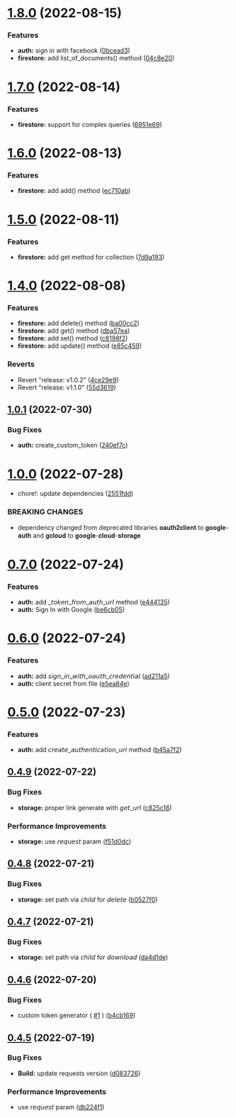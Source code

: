 # [1.8.0](https://github.com/AsifArmanRahman/firebase-rest-api/compare/v1.7.0...v1.8.0) (2022-08-15)


### Features

* **auth:** sign in with facebook ([0bcead3](https://github.com/AsifArmanRahman/firebase-rest-api/commit/0bcead336128195932120c371be70f0afd5595ae))
* **firestore:** add list_of_documents() method ([04c8e20](https://github.com/AsifArmanRahman/firebase-rest-api/commit/04c8e20b98693e4e285266a571f7fcd9b7c10c4e))



# [1.7.0](https://github.com/AsifArmanRahman/firebase-rest-api/compare/v1.6.0...v1.7.0) (2022-08-14)


### Features

* **firestore:** support for complex queries ([6951e69](https://github.com/AsifArmanRahman/firebase-rest-api/commit/6951e6917ea31271da370e43cb5d8f0caa6d7d1f))



# [1.6.0](https://github.com/AsifArmanRahman/firebase-rest-api/compare/v1.5.0...v1.6.0) (2022-08-13)


### Features

* **firestore:** add add() method ([ec710ab](https://github.com/AsifArmanRahman/firebase-rest-api/commit/ec710ab5cb050f3799eb66430998bfb001f2e343))



# [1.5.0](https://github.com/AsifArmanRahman/firebase-rest-api/compare/v1.4.0...v1.5.0) (2022-08-11)


### Features

* **firestore:** add get method for collection ([7d9a193](https://github.com/AsifArmanRahman/firebase-rest-api/commit/7d9a19379914235be423bf36e208031fac28f48b))



# [1.4.0](https://github.com/AsifArmanRahman/firebase-rest-api/compare/v1.0.1...v1.4.0) (2022-08-08)


### Features

* **firestore:** add delete() method ([ba00cc2](https://github.com/AsifArmanRahman/firebase-rest-api/commit/ba00cc2ab9f1c29cc5e1306d39b5efe6b28af20f))
* **firestore:** add get() method ([dba57ea](https://github.com/AsifArmanRahman/firebase-rest-api/commit/dba57eab5dd1de1c5af22184cc6dead29fcb6d84))
* **firestore:** add set() method ([c8198f2](https://github.com/AsifArmanRahman/firebase-rest-api/commit/c8198f2fc6bc4605a3a50bf23c7ac823acc59cd2))
* **firestore:** add update() method ([e85c459](https://github.com/AsifArmanRahman/firebase-rest-api/commit/e85c459030441c413728e03a0646997e0fdc1a71))


### Reverts

* Revert "release: v1.0.2" ([4ce29e9](https://github.com/AsifArmanRahman/firebase-rest-api/commit/4ce29e92e3de0bdb1170ffa7ab2afdaf2bf16141))
* Revert "release: v1.1.0" ([55d3619](https://github.com/AsifArmanRahman/firebase-rest-api/commit/55d361920613bba9f2723784c39d6b3ce63c1ad1))



## [1.0.1](https://github.com/AsifArmanRahman/firebase-rest-api/compare/v1.0.0...v1.0.1) (2022-07-30)


### Bug Fixes

* **auth:** create_custom_token ([240ef7c](https://github.com/AsifArmanRahman/firebase-rest-api/commit/240ef7cd61119c52ea4c78271fa5e9201c1da618))



# [1.0.0](https://github.com/AsifArmanRahman/firebase-rest-api/compare/v0.7.0...v1.0.0) (2022-07-28)


* chore!: update dependencies ([2551fdd](https://github.com/AsifArmanRahman/firebase-rest-api/commit/2551fdd64ef1d1411d689f9d61e01588d6620312))


### BREAKING CHANGES

* dependency changed from deprecated libraries 𝐨𝐚𝐮𝐭𝐡𝟐𝐜𝐥𝐢𝐞𝐧𝐭 to 𝐠𝐨𝐨𝐠𝐥𝐞-𝐚𝐮𝐭𝐡 and 𝐠𝐜𝐥𝐨𝐮𝐝 to 𝐠𝐨𝐨𝐠𝐥𝐞-𝐜𝐥𝐨𝐮𝐝-𝐬𝐭𝐨𝐫𝐚𝐠𝐞



# [0.7.0](https://github.com/AsifArmanRahman/firebase-rest-api/compare/v0.6.0...v0.7.0) (2022-07-24)


### Features

* **auth:** add _𝘵𝘰𝘬𝘦𝘯_𝘧𝘳𝘰𝘮_𝘢𝘶𝘵𝘩_𝘶𝘳𝘭 method ([e444135](https://github.com/AsifArmanRahman/firebase-rest-api/commit/e444135a9d1107383405717029ccd0aab82f1f70))
* **auth:** Sign In with Google ([be6cb05](https://github.com/AsifArmanRahman/firebase-rest-api/commit/be6cb0551fc271cb3ae818de6f06137bbf44139d))



# [0.6.0](https://github.com/AsifArmanRahman/firebase-rest-api/compare/v0.5.0...v0.6.0) (2022-07-24)


### Features

* **auth:** add 𝘴𝘪𝘨𝘯_𝘪𝘯_𝘸𝘪𝘵𝘩_𝘰𝘢𝘶𝘵𝘩_𝘤𝘳𝘦𝘥𝘦𝘯𝘵𝘪𝘢𝘭 ([ad211a5](https://github.com/AsifArmanRahman/firebase-rest-api/commit/ad211a5bc3c9deddbe8441ff524d0008e0eb19a7))
* **auth:** client secret from file ([e5ea84e](https://github.com/AsifArmanRahman/firebase-rest-api/commit/e5ea84ed1a54246fe5a0709b7eafaaf7dd0aeb2c))



# [0.5.0](https://github.com/AsifArmanRahman/firebase-rest-api/compare/v0.4.9...v0.5.0) (2022-07-23)


### Features

* **auth:** add 𝘤𝘳𝘦𝘢𝘵𝘦_𝘢𝘶𝘵𝘩𝘦𝘯𝘵𝘪𝘤𝘢𝘵𝘪𝘰𝘯_𝘶𝘳𝘪 method ([b45a7f2](https://github.com/AsifArmanRahman/firebase-rest-api/commit/b45a7f203b0e4369bd501831ffca9f26c3eac464))



## [0.4.9](https://github.com/AsifArmanRahman/firebase-rest-api/compare/v0.4.8...v0.4.9) (2022-07-22)


### Bug Fixes

* **storage:** proper link generate with 𝘨𝘦𝘵_𝘶𝘳𝘭 ([c825c16](https://github.com/AsifArmanRahman/firebase-rest-api/commit/c825c1695f4a0e87d4daa467c2ca654a9cc05248))


### Performance Improvements

* **storage:** use 𝘳𝘦𝘲𝘶𝘦𝘴𝘵 param ([f51d0dc](https://github.com/AsifArmanRahman/firebase-rest-api/commit/f51d0dc52e030bfe867d70c7728c3ccc32dc4334))



## [0.4.8](https://github.com/AsifArmanRahman/firebase-rest-api/compare/v0.4.7...v0.4.8) (2022-07-21)


### Bug Fixes

* **storage:** set path via 𝘤𝘩𝘪𝘭𝘥 for 𝘥𝘦𝘭𝘦𝘵𝘦 ([b0527f0](https://github.com/AsifArmanRahman/firebase-rest-api/commit/b0527f0d418ad203df5845e1fd123bafe88a4b5d))



## [0.4.7](https://github.com/AsifArmanRahman/firebase-rest-api/compare/v0.4.6...v0.4.7) (2022-07-21)


### Bug Fixes

* **storage:** set path via 𝘤𝘩𝘪𝘭𝘥 for 𝘥𝘰𝘸𝘯𝘭𝘰𝘢𝘥 ([da4d1de](https://github.com/AsifArmanRahman/firebase-rest-api/commit/da4d1deb9cfcc3c962f0240b70f9fee284dcd3e6))



## [0.4.6](https://github.com/AsifArmanRahman/firebase-rest-api/compare/v0.4.5...v0.4.6) (2022-07-20)


### Bug Fixes

* custom token generator ( [#1](https://github.com/AsifArmanRahman/firebase-rest-api/issues/1)  ) ([b4cb169](https://github.com/AsifArmanRahman/firebase-rest-api/commit/b4cb1699d2d48d9741311d04a8530bf0242811e2))



## [0.4.5](https://github.com/AsifArmanRahman/firebase-rest-api/compare/d0837260dcbc5ed4b890f38ac36b5dfa10d05e48...v0.4.5) (2022-07-19)


### Bug Fixes

* **Build:** update requests version ([d083726](https://github.com/AsifArmanRahman/firebase-rest-api/commit/d0837260dcbc5ed4b890f38ac36b5dfa10d05e48))


### Performance Improvements

* use 𝘳𝘦𝘲𝘶𝘦𝘴𝘵 param ([db224f1](https://github.com/AsifArmanRahman/firebase-rest-api/commit/db224f1b75d57f77a8b118e6ed52ac22313e4fbf))



